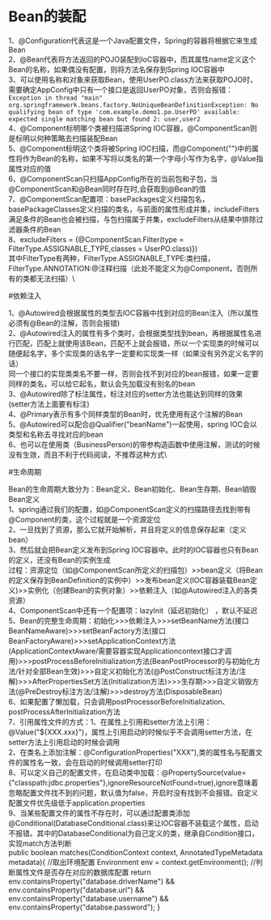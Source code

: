 # Bean的装配

1、@Configuration代表这是一个Java配置文件，Spring的容器将根据它来生成Bean\
2、@Bean代表将方法返回的POJO装配到IoC容器中，而其属性name定义这个Bean的名称，如果偶没有配置，则将方法名保存到Spring IOC容器中\
3、可以使用名称和对象来获取Bean，使用UserPO.class方法来获取POJO时，需要确定AppConfig中只有一个接口是返回UserPO对象，否则会报错：\
`Exception in thread "main" org.springframework.beans.factory.NoUniqueBeanDefinitionException: No qualifying bean of type 'com.example.demo1.po.UserPO' available: expected single matching bean but found 2: user,user2`\
4、@Component标明哪个类被扫描进Spring IOC容器，@ComponentScan则是标明以何种策略去扫描装配Bean\
5、@Component标明这个类将被Spring IOC扫描，而@Component("")中的属性将作为Bean的名称，如果不写将以类名的第一个字母小写作为名字，@Value指属性对应的值\
6、@ComponentScan只扫描AppConfig所在的当前包和子包，当@ComponentScan和@Bean同时存在时,会获取到@Bean的值\
7、@ComponentScan配置项：basePackages定义扫描包名，basePackageClasses定义扫描的类名，与前面的属性形成并集，includeFilters满足条件的Bean也会被扫描，与包扫描属于并集，excludeFilters从结果中排除过滤器条件的Bean\
8、excludeFilters = {@ComponentScan.Filter(type = FilterType.ASSIGNABLE_TYPE,classes = UserPO.class)})\
其中FilterType有两种，FilterType.ASSIGNABLE_TYPE:类扫描，FilterType.ANNOTATION:@注释扫描（此处不能定义为@Component，否则所有的类都无法扫描）\

#依赖注入

1、@Autowired会根据属性的类型去IOC容器中找到对应的Bean注入（所以属性必须有@Bean的注解，否则会报错)\
2、@Autowired注入的属性有多个类时，会根据类型找到bean，再根据属性名进行匹配，匹配上就使用该Bean，匹配不上就会报错，所以一个实现类的时候可以随便起名字，多个实现类的话名字一定要和实现类一样（如果没有另外定义名字的话）\
同一个接口的实现类类名不要一样，否则会找不到对应的bean报错，如果一定要同样的类名，可以给它起名，默认会先加载没有别名的bean\
3、@Autowired除了标注属性，标注对应的setter方法也能达到同样的效果(setter方法上面要有标注)\
4、@Primary表示有多个同样类型的Bean时，优先使用有这个注解的Bean\
5、@Autowired可以配合@Qualifier("beanName")一起使用，spring IOC会以类型和名称去寻找对应的bean\
6、也可以在使用类（BusinessPerson)的带参构造函数中使用注解，测试的时候没有生效，而且不利于代码阅读，不推荐这种方式\

#生命周期

Bean的生命周期大致分为：Bean定义、Bean初始化、Bean生存期、Bean销毁\
Bean定义\
1、spring通过我们的配置，如@ComponentScan定义的扫描路径去找到带有@Component的类，这个过程就是一个资源定位\
2、一旦找到了资源，那么它就开始解析，并且将定义的信息保存起来（定义bean）\
3、然后就会把Bean定义发布到Spring IOC容器中。此时的IOC容器也只有Bean的定义，还没有Bean的实例生成\
过程：资源定位（如@ComponentScan所定义的扫描包）>>bean定义（将Bean的定义保存到BeanDefinition的实例中）>>发布bean定义(IOC容器装载Bean定义)>>实例化（创建Bean的实例对象）>>依赖注入（如@Autowired注入的各类资源）\
4、ComponentScan中还有一个配置项：lazyInit（延迟初始化）
，默认不延迟\
5、Bean的完整生命周期：初始化>>>依赖注入>>>setBeanName方法(接口BeanNameAware)>>>setBeanFactory方法(接口BeanFactoryAware)>>>setApplicationContext方法(ApplicationContextAware/需要容器实现Applicationcontext接口才调用)>>>postProcessBeforeInitialization方法(BeanPostProcessor的与初始化方法/针对全部Bean生效)>>>自定义初始化方法(@PostConstruct标注方法/注解)>>>AfterPropertiesSet方法(Initialization方法)>>>生存期>>>自定义销毁方法(@PreDestroy标注方法/注解)>>>destroy方法(DisposableBean)\
6、如果配置了懒加载，只会调用postProcessorBeforeInitialization、postProcessAfterInitialization方法\
7、引用属性文件的方式：1、在属性上引用和setter方法上引用：@Value("${XXX.xxx}")，属性上引用启动的时候似乎不会调用setter方法，在setter方法上引用启动的时候会调用\
2、在类名上添加注解：@ConfigurationProperties("XXX"),类的属性名与配置文件的属性名一致，会在启动的时候调用setter打印\
8、可以定义自己的配置文件，在启动类中加载：@PropertySource(value={"classpath:jdbc.properties"},ignoreResourceNotFound=true),ignore意味着忽略配置文件找不到的问题，默认值为false，开启时没有找到不会报错。自定义配置文件优先级低于application.properties\
9、当某些配置文件的属性不存在时，可以通过配置类添加@Conditional(DatabaseConditional.class)来让IOC容器不装载这个属性，启动不报错。其中的DatabaseConditional为自己定义的类，继承自Condition接口，实现match方法判断\
public boolean matches(ConditionContext context, AnnotatedTypeMetadata metadata){
        //取出环境配置
        Environment env = context.getEnvironment();
        //判断属性文件是否存在对应的数据库配置
        return env.containsProperty("database.driverName") && env.containsProperty("database.url")
                && env.containsProperty("database.username") && env.containsProperty("databse.password");
    }

